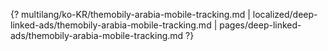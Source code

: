 {? multilang/ko-KR/themobily-arabia-mobile-tracking.md | localized/deep-linked-ads/themobily-arabia-mobile-tracking.md | pages/deep-linked-ads/themobily-arabia-mobile-tracking.md ?}
